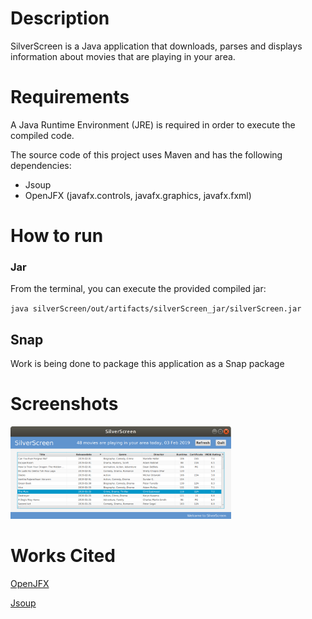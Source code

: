 # Description

SilverScreen is a Java application that downloads, parses and displays information about movies that are playing in your area.

# Requirements

A Java Runtime Environment (JRE) is required in order to execute the compiled code.

The source code of this project uses Maven and has the following dependencies:
- Jsoup
- OpenJFX (javafx.controls, javafx.graphics, javafx.fxml)

# How to run

### Jar

From the terminal, you can execute the provided compiled jar:

`java silverScreen/out/artifacts/silverScreen_jar/silverScreen.jar`

## Snap

Work is being done to package this application as a Snap package

# Screenshots

<div style="width: 100%;margin: 0 auto;"><img src="assets/SilverScreen_lm_GUI.png" alt="SilverScreen latest movies GUI" style="height: 70%; width: 70%;"/>

# Works Cited
[OpenJFX](https://openjfx.io/ "OpenJFX website")

[Jsoup](https://jsoup.org/ "Jsoup website")
